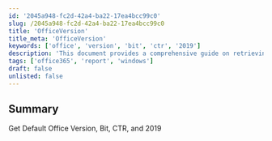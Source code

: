 ```yaml
---
id: '2045a948-fc2d-42a4-ba22-17ea4bcc99c0'
slug: /2045a948-fc2d-42a4-ba22-17ea4bcc99c0
title: 'OfficeVersion'
title_meta: 'OfficeVersion'
keywords: ['office', 'version', 'bit', 'ctr', '2019']
description: 'This document provides a comprehensive guide on retrieving the default version of Microsoft Office, including its bit version and Click-to-Run (CTR) status for the year 2019. It covers the necessary commands and procedures to obtain this information effectively.'
tags: ['office365', 'report', 'windows']
draft: false
unlisted: false
---
```


## Summary

Get Default Office Version, Bit, CTR, and 2019

